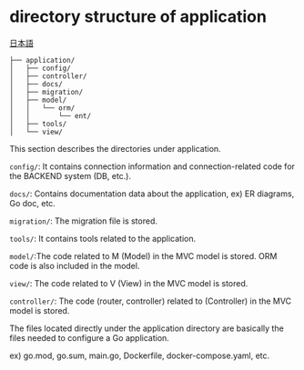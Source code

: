 # directory structure of application

[日本語](README-jp.md)

```terminal:Directory Structures
├── application/
│   ├── config/
│   ├── controller/
│   ├── docs/
│   ├── migration/
│   ├── model/
│   │   └── orm/
│   │       └── ent/
│   ├── tools/
│   └── view/
```

This section describes the directories under application.

`config/`: It contains connection information and connection-related code for the BACKEND system (DB, etc.).

`docs/`: Contains documentation data about the application, ex) ER diagrams, Go doc, etc.

`migration/`: The migration file is stored.

`tools/`: It contains tools related to the application.

`model/`:The code related to M (Model) in the MVC model is stored. ORM code is also included in the model.

`view/`: The code related to V (View) in the MVC model is stored.

`controller/`: The code (router, controller) related to (Controller) in the MVC model is stored.

The files located directly under the application directory are basically the files needed to configure a Go application.

ex) go.mod, go.sum, main.go, Dockerfile, docker-compose.yaml, etc.
